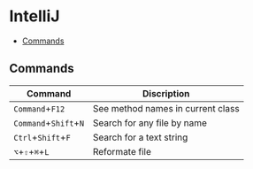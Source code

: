 # IntelliJ

<!-- TOC depthFrom:2 -->

- [Commands](#commands)

<!-- /TOC -->

## Commands

Command | Discription
--- | ---
`Command`+`F12` | See method names in current class
`Command`+`Shift`+`N` | Search for any file by name
`Ctrl`+`Shift`+`F` | Search for a text string
`⌥`+`⇧`+`⌘`+`L` | Reformate file